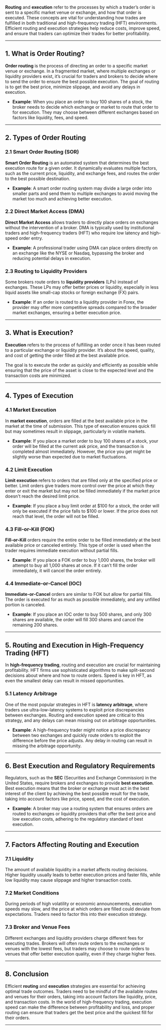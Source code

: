**Routing** and **execution** refer to the processes by which a trader’s order is sent to a specific market venue or exchange, and how that order is executed. These concepts are vital for understanding how trades are fulfilled in both traditional and high-frequency trading (HFT) environments. Efficient routing and execution strategies help reduce costs, improve speed, and ensure that traders can optimize their trades for better profitability.

---

## 1. **What is Order Routing?**

**Order routing** is the process of directing an order to a specific market venue or exchange. In a fragmented market, where multiple exchanges or liquidity providers exist, it’s crucial for traders and brokers to decide where to send the order to ensure the best possible execution. The goal of routing is to get the best price, minimize slippage, and avoid any delays in execution.

- **Example**: When you place an order to buy 100 shares of a stock, the broker needs to decide which exchange or market to route that order to for execution. They may choose between different exchanges based on factors like liquidity, fees, and speed.

---

## 2. **Types of Order Routing**

### 2.1 **Smart Order Routing (SOR)**
**Smart Order Routing** is an automated system that determines the best execution route for a given order. It dynamically evaluates multiple factors, such as the current price, liquidity, and exchange fees, and routes the order to the best possible destination.

- **Example**: A smart order routing system may divide a large order into smaller parts and send them to multiple exchanges to avoid moving the market too much and achieving better execution.

### 2.2 **Direct Market Access (DMA)**
**Direct Market Access** allows traders to directly place orders on exchanges without the intervention of a broker. DMA is typically used by institutional traders and high-frequency traders (HFT) who require low latency and high-speed order entry.

- **Example**: A professional trader using DMA can place orders directly on an exchange like the NYSE or Nasdaq, bypassing the broker and reducing potential delays in execution.

### 2.3 **Routing to Liquidity Providers**
Some brokers route orders to **liquidity providers** (LPs) instead of exchanges. These LPs may offer better prices or liquidity, especially in less liquid assets like small-cap stocks or foreign exchange (FX) pairs.

- **Example**: If an order is routed to a liquidity provider in Forex, the provider may offer more competitive spreads compared to the broader market exchanges, ensuring a better execution price.

---

## 3. **What is Execution?**

**Execution** refers to the process of fulfilling an order once it has been routed to a particular exchange or liquidity provider. It’s about the speed, quality, and cost of getting the order filled at the best available price.

The goal is to execute the order as quickly and efficiently as possible while ensuring that the price of the asset is close to the expected level and the transaction costs are minimized.

---

## 4. **Types of Execution**

### 4.1 **Market Execution**
In **market execution**, orders are filled at the best available price in the market at the time of submission. This type of execution ensures quick fill but may sometimes result in slippage, particularly in volatile markets.

- **Example**: If you place a market order to buy 100 shares of a stock, your order will be filled at the current ask price, and the transaction is completed almost immediately. However, the price you get might be slightly worse than expected due to market fluctuations.

### 4.2 **Limit Execution**
**Limit execution** refers to orders that are filled only at the specified price or better. Limit orders give traders more control over the price at which they enter or exit the market but may not be filled immediately if the market price doesn't reach the desired limit price.

- **Example**: If you place a buy limit order at $100 for a stock, the order will only be executed if the price falls to $100 or lower. If the price does not reach that level, the order will not be filled.

### 4.3 **Fill-or-Kill (FOK)**
**Fill-or-Kill** orders require the entire order to be filled immediately at the best available price or canceled entirely. This type of order is used when the trader requires immediate execution without partial fills.

- **Example**: If you place a FOK order to buy 1,000 shares, the broker will attempt to buy all 1,000 shares at once. If it can’t fill the order immediately, it will cancel the order entirely.

### 4.4 **Immediate-or-Cancel (IOC)**
**Immediate-or-Cancel** orders are similar to FOK but allow for partial fills. The order is executed for as much as possible immediately, and any unfilled portion is canceled.

- **Example**: If you place an IOC order to buy 500 shares, and only 300 shares are available, the order will fill 300 shares and cancel the remaining 200 shares.

---

## 5. **Routing and Execution in High-Frequency Trading (HFT)**

In **high-frequency trading**, routing and execution are crucial for maintaining profitability. HFT firms use sophisticated algorithms to make split-second decisions about where and how to route orders. Speed is key in HFT, as even the smallest delay can result in missed opportunities.

### 5.1 **Latency Arbitrage**
One of the most popular strategies in HFT is **latency arbitrage**, where traders use ultra-low-latency systems to exploit price discrepancies between exchanges. Routing and execution speed are critical to this strategy, and any delays can mean missing out on arbitrage opportunities.

- **Example**: A high-frequency trader might notice a price discrepancy between two exchanges and quickly route orders to exploit the difference before the price adjusts. Any delay in routing can result in missing the arbitrage opportunity.

---

## 6. **Best Execution and Regulatory Requirements**

Regulators, such as the **SEC** (Securities and Exchange Commission) in the United States, require brokers and exchanges to provide **best execution**. Best execution means that the broker or exchange must act in the best interest of the client by achieving the best possible result for the trade, taking into account factors like price, speed, and the cost of execution.

- **Example**: A broker may use a routing system that ensures orders are routed to exchanges or liquidity providers that offer the best price and low execution costs, adhering to the regulatory standard of best execution.

---

## 7. **Factors Affecting Routing and Execution**

### 7.1 **Liquidity**
The amount of available liquidity in a market affects routing decisions. Higher liquidity usually leads to better execution prices and faster fills, while low liquidity may cause slippage and higher transaction costs.

### 7.2 **Market Conditions**
During periods of high volatility or economic announcements, execution speeds may slow, and the price at which orders are filled could deviate from expectations. Traders need to factor this into their execution strategy.

### 7.3 **Broker and Venue Fees**
Different exchanges and liquidity providers charge different fees for executing trades. Brokers will often route orders to the exchanges or venues with the lowest fees, but traders may choose to route orders to venues that offer better execution quality, even if they charge higher fees.

---

## 8. **Conclusion**

Efficient **routing** and **execution** strategies are essential for achieving optimal trade outcomes. Traders need to be mindful of the available routes and venues for their orders, taking into account factors like liquidity, price, and transaction costs. In the world of high-frequency trading, execution speed can make the difference between profitability and loss, and proper routing can ensure that traders get the best price and the quickest fill for their orders.

---

